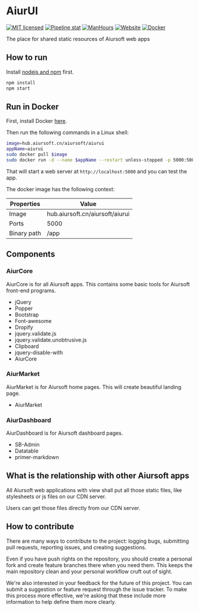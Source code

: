 # AiurUI

[![MIT licensed](https://img.shields.io/badge/license-MIT-blue.svg)](https://gitlab.aiursoft.cn/aiursoft/aiurui/-/blob/master/LICENSE)
[![Pipeline stat](https://gitlab.aiursoft.cn/aiursoft/aiurui/badges/master/pipeline.svg)](https://gitlab.aiursoft.cn/aiursoft/aiurui/-/pipelines)
[![ManHours](https://manhours.aiursoft.cn/r/gitlab.aiursoft.cn/aiursoft/aiurui.svg)](https://gitlab.aiursoft.cn/aiursoft/aiurui/-/commits/master?ref_type=heads)
[![Website](https://img.shields.io/website?url=https%3A%2F%2Fui.aiursoft.cn)](https://ui.aiursoft.cn)
[![Docker](https://img.shields.io/badge/docker-latest-blue?logo=docker)](https://hub.aiursoft.cn/#!/taglist/aiursoft/aiurui)

The place for shared static resources of Aiursoft web apps

## How to run

Install [nodejs and npm](https://nodejs.org) first.

```bash
npm install
npm start
```

## Run in Docker

First, install Docker [here](https://docs.docker.com/get-docker/).

Then run the following commands in a Linux shell:

```bash
image=hub.aiursoft.cn/aiursoft/aiurui
appName=aiurui
sudo docker pull $image
sudo docker run -d --name $appName --restart unless-stopped -p 5000:5000 $image
```

That will start a web server at `http://localhost:5000` and you can test the app.

The docker image has the following context:

| Properties  | Value                                  |
|-------------|----------------------------------------|
| Image       | hub.aiursoft.cn/aiursoft/aiurui        |
| Ports       | 5000                                   |
| Binary path | /app                                   |

## Components

### AiurCore

AiurCore is for all Aiursoft apps. This contains some basic tools for Aiursoft front-end programs.

* jQuery
* Popper
* Bootstrap
* Font-awesome
* Dropify
* jquery.validate.js
* jquery.validate.unobtrusive.js
* Clipboard
* jquery-disable-with
* AiurCore

### AiurMarket

AiurMarket is for Aiursoft home pages. This will create beautiful landing page.

* AiurMarket

### AiurDashboard

AiurDashboard is for Aiursoft dashboard pages.

* SB-Admin
* Datatable
* primer-markdown

## What is the relationship with other Aiursoft apps

All Aiursoft web applications with view shall put all those static files, like stylesheets or js files on our CDN server.

Users can get those files directly from our CDN server.

## How to contribute

There are many ways to contribute to the project: logging bugs, submitting pull requests, reporting issues, and creating suggestions.

Even if you have push rights on the repository, you should create a personal fork and create feature branches there when you need them. This keeps the main repository clean and your personal workflow cruft out of sight.

We're also interested in your feedback for the future of this project. You can submit a suggestion or feature request through the issue tracker. To make this process more effective, we're asking that these include more information to help define them more clearly.
